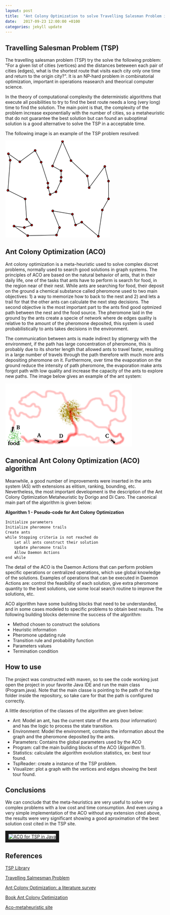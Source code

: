 ```yaml
---
layout: post
title:  "Ant Colony Optimization to solve Travelling Salesman Problem in Java"
date:   2017-09-23 12:00:00 +0100
categories: jekyll update
---
```


## Travelling Salesman Problem (TSP)
The travelling salesman problem (TSP) try the solve the following problem: "For a given list of cities (vertices) and the distances beteween each pair of cities (edges), what is the shortest route that visits each city only one time and return to the origin city?". It is an NP-hard problem in combinatorial optimization, important in operations reasearch and theorical computer science. 

In the theory of computational complexity the deterministic algorithms that execute all posibilities to try to find the best route needs a long (very long) time to find the solution. The main point is that, the complexity of the problem increase exponentially with the number of cities, so a metaheuristic that do not guarantee the best solution but can found an suboptimal solution is a good alternative to solve the TSP in a acceptable time.

The following image is an example of the TSP problem resolved:

![alt text](/assets/imgs/tsp-solution.png)

## Ant Colony Optimization (ACO)

Ant colony optimization is a meta-heuristic used to solve complex discret problems, normally used to search good solutions in graph systems. The principles of ACO are based on the natural behavior of ants, that in their daily life, one of the tasks that ants have to perform is search for food, in the region near of their nest. While ants are searching for food, their deposit on the ground a chemical substance called pheromone used to two main objectives: 1) a way to memorize how to back to the nest and 2) and lets a trail for that the other ants can calculate the next step decisions. The second objective is the most important part to the ants find good optmized path between the nest and the food source. The pheromone laid in the ground by the ants create a specie of network where de edges quality is relative to the amount of the pheromone deposited, this system is used probabilistically to ants takes decisions in the environment.

The communication between ants is made indirect by stigmergy with the environment, if the path has large concentration of pheromone, this is probably due to its shorter length that allowed ants to travel faster, resulting in a large number of travels through the path therefore with much more ants depositing pheromone on it. Furthermore, over time the evaporation on the ground reduce the intensity of path pheromone, the evaporation make ants forgot path with low quality and increase the capacity of the ants to explore new paths. The image below gives an example of the ant system:

![alt text](/assets/imgs/aco-inspiration.png)

## Canonical Ant Colony Optimization (ACO) algorithm

Meanwhile, a good number of improvements were inserted in the ants system (AS) with extensions as elitism, ranking, bounding, etc. Nevertheless, the most important development is the description of the Ant Colony Optimization Metaheuristic by Dorigo and Di Caro. The canonical main part of the algorithm is given below:

**Algorithm 1 - Pseudo-code for Ant Colony Optimization**
```
Initialize parameters
Initialize pheromone trails
Create ants
while Stopping criteria is not reached do
    Let all ants construct their solution
    Update pheromone trails
    Allow Daemon Actions
end while
```

The detail of the ACO is the Daemon Actions that can perform problem specific operations or centralized operations, which use global knowledge of the solutions. Examples of operations that can be executed in Daemon Actions are: control the feasibility of each solution, give extra pheromone quantity to the best solutions, use some local search routine to improve the solutions, etc.  

ACO algorithm have some building blocks that need to be understanded, and in some cases modeled to specific problems to obtain best results. The following building blocks determine the success of the algorithm:

* Method chosen to construct the solutions
* Heuristic information
* Pheromone updating rule
* Transition rule and probability function
* Parameters values
* Termination condition

## How to use

The project was constructed with maven, so to see the code working just open the project in your favorite Java IDE and run the main class (Program.java). Note that the main classe is pointing to the path of the tsp folder inside the repository, so take care for that the path is configured correctly.

A little description of the classes of the algorithm are given below:

* Ant: Model an ant, has the current state of the ants (tour information) and has the logic to process the state transition.
* Environment: Model the environment, contains the information about the graph and the pheromone deposited by the ants.
* Parameters: Contains the global parameters used by the ACO
* Program: call the main building blocks of the ACO (Algorithm 1).
* Statistics: calculate the algorithm evolution statistics, ex: best tour found.
* TspReader: create a instance of the TSP problem.
* Visualizer: plot a graph with the vertices and edges showing the best tour found.

## Conclusions

We can conclude that the meta-heuristics are very useful to solve very complex problems with a low cost and time consumption. And even using a very simple implementation of the ACO without any extension cited above, the results were very significant showing a good aproximation of the best solution cost cited in the TSP site.

<a href="http://www.youtube.com/watch?feature=player_embedded&v=q11W1ZERSYk" target="_blank"><img src="https://img.youtube.com/vi/q11W1ZERSYk/0.jpg" alt="ACO for TSP in Java" width="612" height="459" border="10" /></a>

## References

[TSP Library](https://www.iwr.uni-heidelberg.de/groups/comopt/software/TSPLIB95/)

[Travelling Salmesman Problem](https://en.wikipedia.org/wiki/Travelling_salesman_problem)

[Ant Colony Optimization: a literature survey](http://wps.fep.up.pt/wps/wp474.pdf)

[Book Ant Colony Optimization](https://mitpress.mit.edu/books/ant-colony-optimization)

[Aco-metaheuristic site](http://www.aco-metaheuristic.org/)